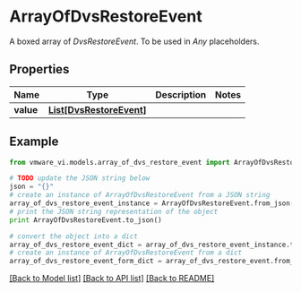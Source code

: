 # ArrayOfDvsRestoreEvent

A boxed array of *DvsRestoreEvent*. To be used in *Any* placeholders. 

## Properties
Name | Type | Description | Notes
------------ | ------------- | ------------- | -------------
**value** | [**List[DvsRestoreEvent]**](DvsRestoreEvent.md) |  | 

## Example

```python
from vmware_vi.models.array_of_dvs_restore_event import ArrayOfDvsRestoreEvent

# TODO update the JSON string below
json = "{}"
# create an instance of ArrayOfDvsRestoreEvent from a JSON string
array_of_dvs_restore_event_instance = ArrayOfDvsRestoreEvent.from_json(json)
# print the JSON string representation of the object
print ArrayOfDvsRestoreEvent.to_json()

# convert the object into a dict
array_of_dvs_restore_event_dict = array_of_dvs_restore_event_instance.to_dict()
# create an instance of ArrayOfDvsRestoreEvent from a dict
array_of_dvs_restore_event_form_dict = array_of_dvs_restore_event.from_dict(array_of_dvs_restore_event_dict)
```
[[Back to Model list]](../README.md#documentation-for-models) [[Back to API list]](../README.md#documentation-for-api-endpoints) [[Back to README]](../README.md)


